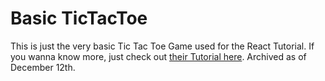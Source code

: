 # Basic TicTacToe

This is just the very basic Tic Tac Toe Game used for the React Tutorial. If you wanna know
more, just check out [their Tutorial here](https://reactjs.org/tutorial/tutorial.html). Archived as of December 12th.